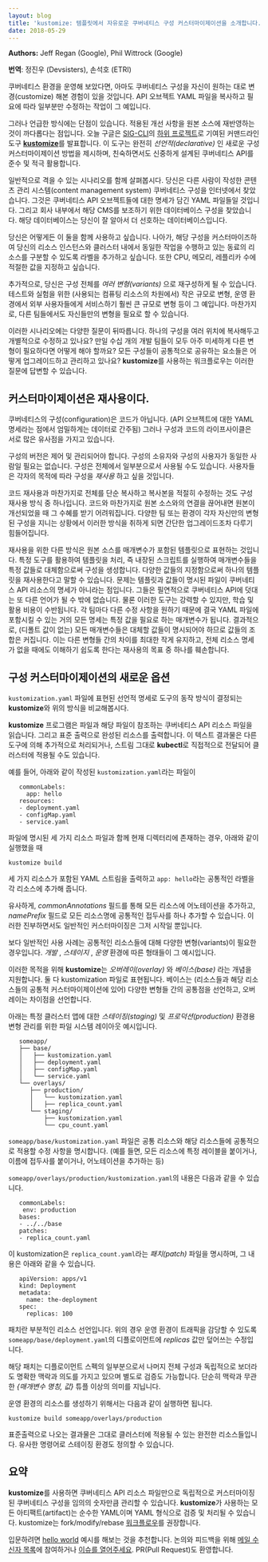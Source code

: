 ```yaml
---
layout: blog
title: 'kustomize: 템플릿에서 자유로운 쿠버네티스 구성 커스터마이제이션을 소개합니다.'
date: 2018-05-29
---
```


**Authors:** Jeff Regan (Google), Phil Wittrock (Google)

**번역**: 정진우 (Devsisters), 손석호 (ETRI)

[**kustomize**]: https://github.com/kubernetes-sigs/kustomize
[hello world]: https://github.com/kubernetes-sigs/kustomize/blob/master/examples/helloWorld
[메일 수신자 목록]: https://groups.google.com/forum/#!forum/kustomize
[이슈를 열어주세요]: https://github.com/kubernetes-sigs/kustomize/issues/new
[하위 프로젝트]: https://github.com/kubernetes/enhancements/blob/master/keps/sig-cli/2377-Kustomize/README.md
[SIG-CLI]: https://github.com/kubernetes/community/tree/master/sig-cli
[워크플로우]: https://github.com/kubernetes-sigs/kustomize/blob/1dd448e65c81aab9d09308b695691175ca6459cd/docs/workflows.md

쿠버네티스 환경을 운영해 보았다면, 아마도 쿠버네티스 구성을
자신이 원하는 대로 변경(customize) 해본 경험이 있을 것입니다.
API 오브젝트 YAML 파일을 복사하고 필요에 따라 일부분만 수정하는 작업이
그 예입니다.

그러나 언급한 방식에는 단점이 있습니다.
적용된 개선 사항을 원본 소스에
재반영하는 것이 까다롭다는 점입니다. 오늘 구글은
[SIG-CLI]의 [하위 프로젝트]로
기여된 커맨드라인 도구
[**kustomize**]를 발표합니다. 이 도구는
완전히 *선언적(declarative)* 인 새로운 구성 커스터마이제이션 방법을 제시하며,
친숙하면서도 신중하게 설계된 쿠버네티스 API를 준수 및
적극 활용합니다.

일반적으로 격을 수 있는 시나리오를 함께 살펴봅시다. 당신은 다른 사람이 작성한
콘텐츠 관리 시스템(content management system) 쿠버네티스 구성을 인터넷에서
찾았습니다. 그것은 쿠버네티스 API 오브젝트들에 대한 명세가 담긴
YAML 파일들일 것입니다. 그리고 회사 내부에서
해당 CMS를 보조하기 위한 데이터베이스
구성을 찾았습니다. 해당 데이터베이스는
당신이 잘 알아서 더 선호하는 데이터베이스입니다.

당신은 어떻게든 이 둘을 함께 사용하고 싶습니다. 나아가,
해당 구성을 커스터마이즈하여 당신의 리소스 인스턴스와
클러스터 내에서 동일한 작업을
수행하고 있는 동료의 리소스를
구분할 수 있도록 라벨을 추가하고 싶습니다.
또한 CPU, 메모리, 레플리카 수에 적절한 값을
지정하고 싶습니다.

추가적으로, 당신은 구성 전체를 *여러 변형(variants)* 으로 재구성하게 될 수 있습니다.
테스트와 실험을 위한 (사용되는 컴퓨팅 리소스의 차원에서) 작은 규모로 변형,
운영 환경에서 외부 사용자들에게 서비스하기 훨씬 큰 규모로 변형 등이
그 예입니다.
마찬가지로, 다른
팀들에서도 자신들만의 변형을 필요로 할 수 있습니다.

이러한 시나리오에는 다양한 질문이 뒤따릅니다. 하나의 구성을
여러 위치에 복사해두고 개별적으로 수정하고
있나요? 만일 수십 개의 개발 팀들이 모두
아주 미세하게 다른 변형이 필요하다면 어떻게 해야
할까요? 모든 구성들이 공통적으로 공유하는 요소들은
어떻게 업그레이드하고 관리하고 있나요? **kustomize**를
사용하는 워크플로우는 이러한 질문에 답변할 수 있습니다.

## 커스터마이제이션은 재사용이다.

쿠버네티스의 구성(configuration)은 코드가 아닙니다. (API 오브젝트에 대한
YAML 명세라는 점에서 엄밀하게는
데이터로 간주됨) 그러나 구성과 코드의 라이프사이클은
서로 많은 유사점을 가지고 있습니다.

구성의 버전은 제어 및 관리되어야 합니다.
구성의 소유자와 구성의 사용자가
동일한 사람일 필요는
없습니다. 구성은 전체에서 일부분으로서 사용될 수도
있습니다. 사용자들은 각자의 목적에 따라 구성을 *재사용* 하고
싶을 것입니다.

코드 재사용과 마찬가지로 전체를 단순 복사하고 복사본을
적절히 수정하는 것도 구성 재사용 방식 중
하나입니다. 코드와 마찬가지로 원본 소스와의 연결을 끊어내면
원본이 개선되었을 때 그 수혜를 받기 어려워집니다.
다양한 팀 또는 환경이
각자 자신만의 변형된 구성을 지니는 상황에서
이러한 방식을 취하게 되면
간단한 업그레이드조차 다루기 힘들어집니다.

재사용을 위한 다른 방식은 원본 소스를
매개변수가 포함된 템플릿으로
표현하는 것입니다. 특정 도구를 활용하여 템플릿을 처리, 즉
내장된 스크립트를 실행하여 매개변수들을 특정 값들로 대체함으로써
구성을 생성합니다. 다양한 값들의 지정함으로써
하나의 템플릿을 재사용한다고 말할 수 있습니다. 문제는
템플릿과 값들이 명시된 파일이 쿠버네티스 API 리소스의 명세가
아니라는 점입니다. 그들은 필연적으로
쿠버네티스 API에 덧대는 또 다른 언어가
될 수 밖에 없습니다. 물론 이러한 도구는 강력할 수 있지만,
학습 및 활용 비용이 수반됩니다. 각
팀마다 다른 수정 사항을 원하기 때문에 결국 YAML 파일에 포함시킬 수 있는
거의 모든 명세는 특정 값을 필요로 하는 매개변수가 됩니다.
결과적으로, (디폴트 값이 없는) 모든 매개변수들은
대체할 값들이 명시되어야 하므로
값들의 조합은 커집니다.
이는 다른 변형들 간의 차이를
최대한 작게 유지하고,
전체 리소스 명세가 없을 때에도
이해하기 쉽도록 한다는 재사용의 목표 중 하나를 훼손합니다.

## 구성 커스터마이제이션의 새로운 옵션

`kustomization.yaml` 파일에
표현된 선언적 명세로 도구의 동작 방식이 결정되는 **kustomize**와
위의 방식을 비교해봅시다.

**kustomize** 프로그램은 파일과 해당 파일이 참조하는
쿠버네티스 API 리소스 파일을 읽습니다. 그리고 표준 출력으로
완성된 리소스를 출력합니다. 이 텍스트 결과물은
다른 도구에 의해 추가적으로 처리되거나, 스트림 그대로
**kubectl**로 직접적으로 전달되어 클러스터에 적용될 수도 있습니다.

예를 들어, 아래와 같이 작성된 `kustomization.yaml`라는
파일이

```
   commonLabels:
     app: hello
   resources:
   - deployment.yaml
   - configMap.yaml
   - service.yaml
```

파일에 명시된 세 가지 리소스 파일과 함께
현재 디렉터리에 존재하는 경우, 아래와 같이 실행했을 때

```
kustomize build
```

세 가지 리소스가 포함된 YAML 스트림을 출력하고
`app: hello`라는 공통적인 라벨을 각 리소스에
추가해 줍니다.

유사하게, *commonAnnotations* 필드를 통해
모든 리소스에 어노테이션을 추가하고, *namePrefix* 필드로
모든 리소스명에 공통적인 접두사를 하나 추가할 수 있습니다.
이러한 진부하면서도 일반적인 커스터마이징은 그저
시작일 뿐입니다.

보다 일반적인 사용 사례는 공통적인 리소스들에 대해
다양한 변형(variants)이 필요한 경우입니다.
*개발* , *스테이지* , *운영* 환경에 따른 형태들이 그 예시입니다.

이러한 목적을 위해 **kustomize**는
*오버레이(overlay)* 와 *베이스(base)* 라는 개념을 지원합니다. 둘 다
kustomization 파일로 표현됩니다. 베이스는
(리소스들과 해당 리소스들의 공통적 커스터마이제이션에 있어)
다양한 변형들 간의 공통점을 선언하고, 오버레이는
차이점을 선언합니다.

아래는 특정 클러스터 앱에 대한 *스테이징(staging)* 및 *프로덕션(production)* 환경용 변형
관리를 위한 파일 시스템 레이아웃 예시입니다.

```
   someapp/
   ├── base/
   │   ├── kustomization.yaml
   │   ├── deployment.yaml
   │   ├── configMap.yaml
   │   └── service.yaml
   └── overlays/
      ├── production/
      │   └── kustomization.yaml
      │   ├── replica_count.yaml
      └── staging/
          ├── kustomization.yaml
          └── cpu_count.yaml
```

`someapp/base/kustomization.yaml` 파일은 공통 리소스와
해당 리소스들에 공통적으로 적용할 수정 사항을 명시합니다.
(예를 들면, 모든 리소스에 특정 레이블을 붙이거나, 이름에 접두사를 붙이거나, 어노테이션을
추가하는 등)

`someapp/overlays/production/kustomization.yaml`의
내용은
다음과 같을 수 있습니다.

```
   commonLabels:
    env: production
   bases:
   - ../../base
   patches:
   - replica_count.yaml
```

이 kustomization은 `replica_count.yaml`라는
*패치(patch)* 파일을 명시하며, 그 내용은 아래와 같을 수 있습니다.

```
   apiVersion: apps/v1
   kind: Deployment
   metadata:
     name: the-deployment
   spec:
     replicas: 100
```

패치란 부분적인 리소스 선언입니다. 위의 경우
운영 환경이 트래픽을 감당할 수 있도록
`someapp/base/deployment.yaml`의 디플로이먼트에
*replicas* 값만 덮어쓰는 수정입니다.

해당 패치는 디플로이먼트 스펙의 일부분으로서
나머지 전체 구성과 독립적으로 보더라도 명확한
맥락과 의도를 가지고 있으며 별도로 검증도
가능합니다. 단순히 맥락과 무관한 *{매개변수 명칭, 값}*
튜플 이상의 의미를 지닙니다.

운영 환경의 리소스를 생성하기 위해서는 다음과 같이 실행하면 됩니다.

```
kustomize build someapp/overlays/production
```

표준출력으로 나오는 결과물은 그대로 클러스터에 적용될 수 있는
완전한 리소스들입니다.
유사한 명령어로 스테이징 환경도 정의할 수 있습니다.

## 요약

**kustomize**를 사용하면 쿠버네티스 API 리소스 파일만으로
독립적으로 커스터마이징된 쿠버네티스 구성을 임의의 숫자만큼
관리할 수 있습니다. **kustomize**가
사용하는 모든 아티팩트(artifact)는 순수한 YAML이며
YAML 형식으로 검증 및 처리될 수 있습니다. kustomize는
fork/modify/rebase [워크플로우]를 권장합니다.

입문하려면 [hello world] 예시를 해보는 것을 추천합니다.
논의와 피드백을 위해 [메일 수신자 목록]에 참여하거나
[이슈를 열어주세요]. PR(Pull Request)도 환영합니다.
